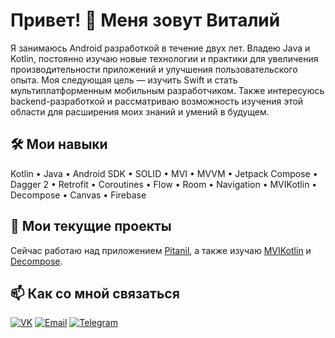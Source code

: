 # Привет! 👋 Меня зовут Виталий

Я занимаюсь Android разработкой в течение двух лет. Владею Java и Kotlin, постоянно изучаю новые технологии и практики для увеличения производительности приложений и улучшения пользовательского опыта. Моя следующая цель — изучить Swift и стать мультиплатформенным мобильным разработчиком. Также интересуюсь backend-разработкой и рассматриваю возможность изучения этой области для расширения моих знаний и умений в будущем.

## 🛠 Мои навыки
Kotlin • Java • Android SDK • SOLID • MVI • MVVM • Jetpack Compose • Dagger 2 • Retrofit • Coroutines • Flow • Room • Navigation • MVIKotlin • Decompose • Canvas • Firebase

## 🚀 Мои текущие проекты
Сейчас работаю над приложением [Pitanil](https://pitanil.ru), а также изучаю [MVIKotlin](https://github.com/arkivanov/MVIKotlin) и [Decompose](https://github.com/arkivanov/Decompose).

## 📫 Как со мной связаться
[![VK](https://img.shields.io/badge/-VK-4A76A8?style=for-the-badge&logo=vk&logoColor=white)](https://m.vk.com/1beattrue) 
[![Email](https://img.shields.io/badge/Email-D14836?style=for-the-badge&logo=gmail&logoColor=white)](mailto:vo.sviridov@yandex.ru)
[![Telegram](https://img.shields.io/badge/-Telegram-26A5E4?style=for-the-badge&logo=telegram&logoColor=white)](https://t.me/one_beat_true)



